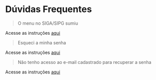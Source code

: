 # Dúvidas Frequentes

> O menu no SIGA/SIPG sumiu

Acesse as instruções [aqui](../menusiga.md)

> Esqueci a minha senha

Acesse as instruções [aqui](../acesso/#2-recuperacao-de-senha)

> Não tenho acesso ao e-mail cadastrado para recuperar a senha

Acesse as instruções [aqui](../acesso/#4-solicitar-atualizacao-do-e-mail)